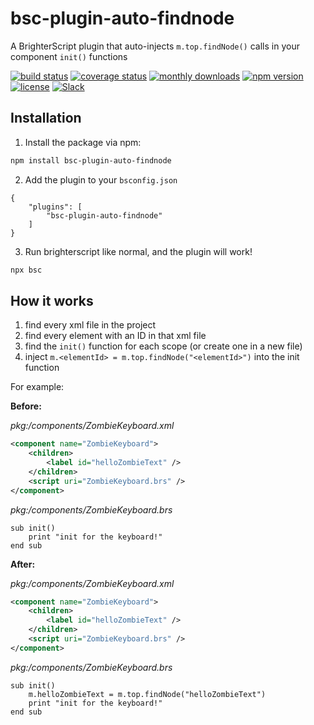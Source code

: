 # bsc-plugin-auto-findnode

A BrighterScript plugin that auto-injects `m.top.findNode()` calls in your component `init()` functions

[![build status](https://img.shields.io/github/actions/workflow/status/rokucommunity/bsc-plugin-auto-findnode/build.yml?branch=master&logo=github)](https://github.com/rokucommunity/bsc-plugin-auto-findnode/actions?query=branch%3Amaster+workflow%3Abuild)
[![coverage status](https://img.shields.io/coveralls/github/rokucommunity/bsc-plugin-auto-findnode?logo=coveralls)](https://coveralls.io/github/rokucommunity/bsc-plugin-auto-findnode?branch=master)
[![monthly downloads](https://img.shields.io/npm/dm/bsc-plugin-auto-findnode.svg?sanitize=true&logo=npm&logoColor=)](https://npmcharts.com/compare/bsc-plugin-auto-findnode?minimal=true)
[![npm version](https://img.shields.io/npm/v/bsc-plugin-auto-findnode.svg?logo=npm)](https://www.npmjs.com/package/bsc-plugin-auto-findnode)
[![license](https://img.shields.io/npm/l/bsc-plugin-auto-findnode.svg)](LICENSE)
[![Slack](https://img.shields.io/badge/Slack-RokuCommunity-4A154B?logo=slack)](https://join.slack.com/t/rokudevelopers/shared_invite/zt-4vw7rg6v-NH46oY7hTktpRIBM_zGvwA)

## Installation

1. Install the package via npm:

```bash
npm install bsc-plugin-auto-findnode
```

2. Add the plugin to your `bsconfig.json`

```jsonc
{
    "plugins": [
        "bsc-plugin-auto-findnode"
    ]
}
```

3. Run brighterscript like normal, and the plugin will work!

```bash
npx bsc
```

## How it works

1. find every xml file in the project
2. find every element with an ID in that xml file
3. find the `init()` function for each scope (or create one in a new file)
4. inject `m.<elementId> = m.top.findNode("<elementId>")` into the init function

For example:

**Before:**

_pkg:/components/ZombieKeyboard.xml_

```xml
<component name="ZombieKeyboard">
    <children>
        <label id="helloZombieText" />
    </children>
    <script uri="ZombieKeyboard.brs" />
</component>
```

_pkg:/components/ZombieKeyboard.brs_

```brightscript
sub init()
    print "init for the keyboard!"
end sub
```

**After:**

_pkg:/components/ZombieKeyboard.xml_

```xml
<component name="ZombieKeyboard">
    <children>
        <label id="helloZombieText" />
    </children>
    <script uri="ZombieKeyboard.brs" />
</component>
```

_pkg:/components/ZombieKeyboard.brs_

```brightscript
sub init()
    m.helloZombieText = m.top.findNode("helloZombieText")
    print "init for the keyboard!"
end sub
```
